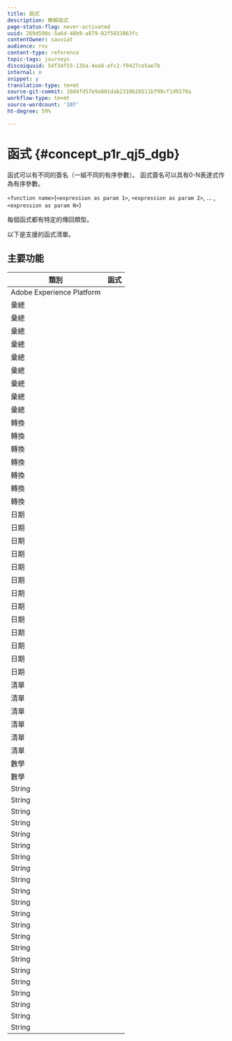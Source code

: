 ```yaml
---
title: 函式
description: 瞭解函式
page-status-flag: never-activated
uuid: 269d590c-5a6d-40b9-a879-02f5033863fc
contentOwner: sauviat
audience: rns
content-type: reference
topic-tags: journeys
discoiquuid: 5df34f55-135a-4ea8-afc2-f9427ce5ae7b
internal: n
snippet: y
translation-type: tm+mt
source-git-commit: 10d4fd57e9a801dab2310b2b511bf99cf1d9170a
workflow-type: tm+mt
source-wordcount: '107'
ht-degree: 59%

---
```



# 函式 {#concept_p1r_qj5_dgb}

函式可以有不同的簽名（一組不同的有序參數）。 函式簽名可以具有0-N表達式作為有序參數。

`<function name>`(`<expression as param 1>`, `<expression as param 2>`, ... ,`<expression as param N>`)

每個函式都有特定的傳回類型。

以下是支援的函式清單。

## 主要功能

| 類別 | 函式 |
|-------------|-----------------------|
| Adobe Experience Platform | [](../functions/functioninsegment.md) |
| 彙總 | [](../functions/functionavg.md) |
| 彙總 | [](../functions/functioncount.md) |
| 彙總 | [](../functions/functioncountonlynull.md) |
| 彙總 | [](../functions/functioncountwithnull.md) |
| 彙總 | [](../functions/functiondistinctcount.md) |
| 彙總 | [](../functions/functiondistinctcountwithnull.md) |
| 彙總 | [](../functions/functionmax.md) |
| 彙總 | [](../functions/functionmin.md) |
| 彙總 | [](../functions/functionsum.md) |
| 轉換 | [](../functions/functiontobool.md) |
| 轉換 | [](../functions/functiontodatetime.md) |
| 轉換 | [](../functions/functiontodatetimeonly.md) |
| 轉換 | [](../functions/functiontodecimal.md) |
| 轉換 | [](../functions/functiontoduration.md) |
| 轉換 | [](../functions/functiontointeger.md) |
| 轉換 | [](../functions/functiontostring.md) |
| 日期 | [](../functions/functioncurrenttimeinmillis.md) |
| 日期 | [](../functions/functioninlastdays.md) |
| 日期 | [](../functions/functioninlasthours.md) |
| 日期 | [](../functions/functioninlastmonths.md) |
| 日期 | [](../functions/functioninlastyears.md) |
| 日期 | [](../functions/functioninnextdays.md) |
| 日期 | [](../functions/functioninnexthours.md) |
| 日期 | [](../functions/functioninnextmonths.md) |
| 日期 | [](../functions/functioninnextyears.md) |
| 日期 | [](../functions/functionnow.md) |
| 日期 | [](../functions/functionnowwithdelta.md) |
| 日期 | [](../functions/functionsethours.md) |
| 日期 | [](../functions/functionsetdays.md) |
| 清單 | [](../functions/functiondistinct.md) |
| 清單 | [](../functions/functiondistinctcount.md) |
| 清單 | [](../functions/functionin.md) |
| 清單 | [](../functions/functionlistsize.md) |
| 清單 | [](../functions/functionserializelist.md) |
| 清單 | [](../functions/functionsort.md) |
| 數學 | [](../functions/functionrandom.md) |
| 數學 | [](../functions/functionround.md) |
| String | [](../functions/functionconcat.md) |
| String | [](../functions/functioncontain.md) |
| String | [](../functions/functioncontainwithignorecase.md) |
| String | [](../functions/functionendwith.md) |
| String | [](../functions/functionendwithignorecase.md) |
| String | [](../functions/functionequalignorecase.md) |
| String | [](../functions/functionindexof.md) |
| String | [](../functions/functionisempty.md) |
| String | [](../functions/functionisnotempty.md) |
| String | [](../functions/functionlastindexof.md) |
| String | [](../functions/functionlength.md) |
| String | [](../functions/functionlower.md) |
| String | [](../functions/functionmatchregexp.md) |
| String | [](../functions/functionnotequalignorecase.md) |
| String | [](../functions/functionreplace.md) |
| String | [](../functions/functionreplaceall.md) |
| String | [](../functions/functionstartwith.md) |
| String | [](../functions/functionstartwithignorecase.md) |
| String | [](../functions/functionsubstr.md) |
| String | [](../functions/functiontrim.md) |
| String | [](../functions/functionupper.md) |
| String | [](../functions/functionuuid.md) |
